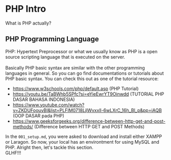 # PHP Intro

What is PHP actually?

## PHP Programming Language
PHP: Hypertext Preprocessor or what we usually know as PHP is a open source scripting language that is executed on the server.
<br>
<br>
Basically PHP basic syntax are similar with the other programming languages in general. So you can go find documentations or tutorials about PHP basic syntax. You can check this out as one of the tutorial resource: 
- https://www.w3schools.com/php/default.asp (PHP Tutorial)
- https://youtu.be/TaBWhb5SPfc?si=eYieEwrYT9Oinwdd (TUTORIAL PHP DASAR BAHASA INDONESIA)
- https://www.youtube.com/watch?v=ZKDUFoouyBI&list=PLFIM0718LjIWvxxll-6wLXrC_16h_Bl_p&pp=iAQB (OOP DASAR pada PHP)
- https://www.geeksforgeeks.org/difference-between-http-get-and-post-methods/ (Difference between HTTP GET and POST Methods)

In the `001_setup.md`, you were asked to download and install either XAMPP or Laragon. So now, your local has an environtment for using MySQL and PHP. Alright then, let's tackle this section.<br>
GLHF!!!